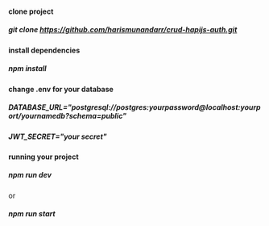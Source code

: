#### clone project ####
##### git clone https://github.com/harismunandarr/crud-hapijs-auth.git

#### install dependencies ####
##### npm install

#### change .env for your database ####
##### DATABASE_URL="postgresql://postgres:yourpassword@localhost:yourport/yournamedb?schema=public"
##### JWT_SECRET="your secret"

#### running your project ####
##### npm run dev
or
##### npm run start
